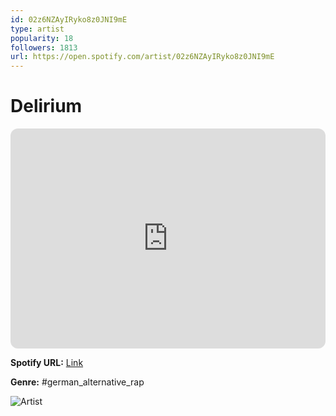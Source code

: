 ```yaml
---
id: 02z6NZAyIRyko8z0JNI9mE
type: artist
popularity: 18
followers: 1813
url: https://open.spotify.com/artist/02z6NZAyIRyko8z0JNI9mE
---
```

# Delirium

<iframe style="border-radius:12px" src="https://open.spotify.com/embed/artist/02z6NZAyIRyko8z0JNI9mE" width="100%" height="352" frameBorder="0" allowfullscreen="" allow="autoplay; clipboard-write; encrypted-media; fullscreen; picture-in-picture" loading="lazy"></iframe>

**Spotify URL:** [Link](https://open.spotify.com/artist/02z6NZAyIRyko8z0JNI9mE)

**Genre:**  #german_alternative_rap

![Artist](https://i.scdn.co/image/ab6761610000e5eb5117aed2454e9c075c54f1d7)
